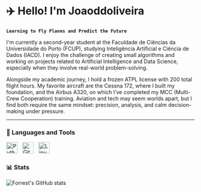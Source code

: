 # ✈️ Hello! I'm Joaoddoliveira

**`Learning to Fly Planes and Predict the Future`**

I'm currently a second-year student at the Faculdade de Ciências da Universidade do Porto (FCUP), studying Inteligência Artificial e Ciência de Dados (IACD). I enjoy the challenge of creating small algorithms and working on projects related to Artificial Intelligence and Data Science, especially when they involve real-world problem-solving.

Alongside my academic journey, I hold a frozen ATPL license with 200 total flight hours. My favorite aircraft are the Cessna 172, where I built my foundation, and the Airbus A320, on which I’ve completed my MCC (Multi-Crew Cooperation) training. Aviation and tech may seem worlds apart, but I find both require the same mindset: precision, analysis, and calm decision-making under pressure.

</p>

---


### 🧰 Languages and Tools

<img align="left" alt="Python" width="30px" style="padding-right:10px;" src="https://cdn.jsdelivr.net/gh/devicons/devicon/icons/python/python-plain.svg" />
<img align="left" alt="GitHub" width="30px" style="padding-right:10px;" src="https://cdn.jsdelivr.net/gh/devicons/devicon/icons/github/github-original.svg" />
<img align="left" alt="Linux" width="30px" style="padding-right:10px;" src="https://cdn.jsdelivr.net/gh/devicons/devicon/icons/linux/linux-original.svg" />

<br />

#

### 📊 Stats

![Forrest's GitHub stats](https://github-readme-stats.vercel.app/api?username=joaoddoliveira&show_icons=true&theme=gruvbox)

#
<!--
<details>
 <summary><h3>👨‍💻 Joao's Coding Journey</h3></summary>
   I've always been driven by curiosity, and my first contact with programming was during high school through Scratch. That’s where I began learning the basics of logic and how to think computationally. At university, I was introduced to Python in an introductory course, and I started completing daily challenges on CodeWars to improve my skills and problem-solving. During the first year of my Artificial Intelligence and Data Science (IACD) degree, I worked on several hands-on projects involving AI and data analysis, applying what I learned to real-world scenarios.

In addition, my experience in aviation has helped immensely in shaping my way of thinking and problem-solving. Aviation taught me to break down complex problems into smaller, manageable blocks and to handle multitasking efficiently, skills that translate directly to programming and algorithm development.

I know there's still a lot to learn, but I keep working with focus and dedication, aiming to master Python and create useful applications and algorithms — whether to improve my daily life or make a meaningful contribution to society.
-->

[Codewars]: [https://fkcodes.com](https://www.codewars.com/users/Melpastel)
